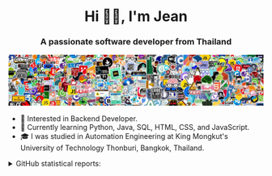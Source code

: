 <h1 align="center">Hi 👋🏼, I'm Jean</h1>
<h3 align="center">A passionate software developer from Thailand</h3>

![image](https://github.com/jeanhatemonday/jeanhatemonday/blob/master/images/header.png)

- 🧐 Interested in Backend Developer.
- 🌱 Currently learning Python, Java, SQL, HTML, CSS, and JavaScript.
- 🎓 I was studied in Automation Engineering at King Mongkut's University of Technology Thonburi, Bangkok, Thailand.

<details>
    <summary>GitHub statistical reports:</summary>
    <br>

<p align="center">&nbsp;<img src="https://github-readme-stats.vercel.app/api?username=s1mpl1c0de&theme=default&show_icons=true&hide_border=true&count_private=true&card_width=660px" alt="image" /></p>

<p align="center"><img src="https://github-profile-trophy.vercel.app/?username=s1mpl1c0de" alt="image" /></p>

</details>
